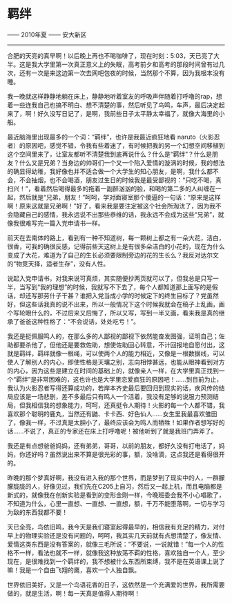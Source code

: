 # 羁绊

—— 2010年夏
—— 安大新区

--------

合肥的天亮的真早啊！以后晚上再也不喝咖啡了，现在时刻：5:03，天已亮了大半。这是我大学里第一次真正意义上的失眠，高考前夕和高考的那段时间曾有过几次，还有一次是来这边第一次去网吧包夜的时候，当然那个不算，因为我根本没有睡。

我一晚就这样静静地躺在床上，静静地听着室友的呼吸声伴随着打呼噜的rap，想着一些连我自己也搞不明白、想不清楚的事，然后听见了鸟鸣，车声，最后决定起来了，啊！好久没写日记了，是啊，我前些日子太平静太幸福了，就像大海里的小船。

最近脑海里出现最多的一个词：“羁绊”，也许是我最近疯狂地看 naruto（火影忍者）的原因吧，感觉不错，令我有些着迷了，有时候把我的另一个幻想空间移植到这个空间里来了，让室友都听不清楚我到底再说什么？什么是“羁绊”？什么是朋友？什么又是兄弟？当身边的帅哥们一个又一个陷入爱情的漩涡的时候，我的想法的确显得幼稚，我好像也并不适合做一个大学生的知心朋友，是啊，我什么都不会，不会抽烟，也不会喝酒，朋友过生日的时候我是最受鄙视的：“只吃不喝，真扫兴！”，看着然后喝得最多的拖着一副醉汹汹的脸，和喝的第二多的人纠缠在一起，然后就是“兄弟，朋友！”呵呵，学对面寝室那个傻逼的一句话：“原来是这样啊！原来这就是兄弟啊！”好了，看来我是要注定被这个社会所淘汰了，因为我不会隐藏自己的感情，我永远说不出那些恭维的话，我永远不会成为这些“兄弟”，就像我很难写完一篇入党申请书一样。

前天在去南体的路上，看到有一种不知道树，每一颗树上都之有一朵大花，洁白，很香，可我的确很反感，记得前些天这树上是有很多朵洁白的小花的，现在为什么变成了大花，难道为了自己的生长必须要限制旁边的花的生长么？我反对达尔文的“物竞天择，适者生存”，没有人性。

说起入党申请书，对我来说可真烦，其实随便抄两页就可以了，但我总是只写一半，当写到“我的理想”的时候，我就写不下去了，每个人都知道那上面写的是假话，却还写那劳什子干甚？谁把入党当成小学的时候定下的终生目标了？党虽然好，但这些话我真的说不出来，所以一般情况下这个时候我就会在稿子上乱画，画个写轮眼什么的，不过后来又后悔了，所以又写，写到一半又画，看来我是真的继承了爸爸这种性格了：“不会说话，处处吃亏！”。

我还是挺佩服鸣人的，在那么多的人鄙视的鄙视下依然能奋发图强，证明自己；佐助都要杀他了，但他还是要救佐助，想使佐助回心转意，不计回报地自愿付出，这就是羁绊，羁绊就像一根绳，可以使两个人的能力相近，又像是一根数据线，可以使人了解别人的内心，即使性格是天壤之别，志向相悖甚远，也能从眼神看到对方的内心，因为这些是建立在时间的基础上的，就像亲人一样，在大学里真正找到一个“羁绊”是非常困难的，这也许也是大学里恋爱疯狂的原因吧！……到目前为止，我认为火影忍者写得还算成功的，若岸本齐史最后要回归到现实的话，疾风传的结局应该是一场悲剧，差不多最后只有鸣人一个活着，我没有足够的说服力预测结局，但我相信我的想象能力，呵呵，还真挺令人期待！火影的每一个人都不错，我喜欢那个聪明的鹿丸，当然还有鼬、卡卡西、好色仙人……女生里我最喜欢雏田了，像我一样，不过真是太胆小了，最终应该会为鸣人而牺牲！如果作者想写好的话……不说了，真正的专家还在床上打呼噜呢！被他听到了就是我班门弄斧了。

我还是有点想爸爸妈妈，还有弟弟，哥哥，以前的朋友，都好久没有打电话了，妈妈，你还好吗？虽然说出来不算是很光彩的事，额，没啥滴，这点我还是看得很开的。

昨晚的那个梦真好啊，我没有进入我的那个世界，而是梦到了现实中的人，一群朦朦胧胧的人，好像见过，我们先在C205上自习，然后又一起上机，而且电脑都是新式的，就像我在创新实验是看到的变形金刚一样，今晚班委会我不小心唱歌了，不知道为什么，心里一直想、一直想、一直想，额，千万不能堕落啊，一切与学习为敌的东西我都不要！

天已全亮，鸟依旧鸣，我今天是我们寝室起得最早的，相信我有充足的精力，对付早上的物理实验还是没有问题的，呵呵，我其实几天前就有点想清楚了，像友情、爱情这类东西是没有答案的，就像三毛所说：“不要说，一说就错！”每一个人的性格不一样，看法也就不一样，就像我这种放荡不羁的性格，喜欢独自一个人，至少现在，是很难找到一个羁绊的，我不想被什么东西所束缚，我不是在英语课上说了嘛！我是一个自由飞翔的鹰，喜欢一个人独自飘。

世界依旧美好，又是一个鸟语花香的日子，这依然是一个充满爱的世界，我所需要做的，就是生活，啊！每一天真是值得人期待啊！

